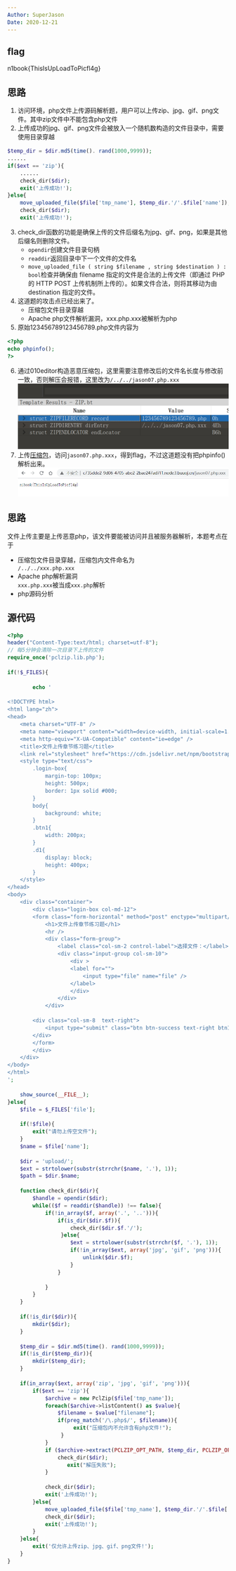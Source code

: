 ```yaml
---
Author: SuperJason
Date: 2020-12-21
---
```


## flag
n1book{ThisIsUpLoadToPicfl4g}

## 思路
1. 访问环境，php文件上传源码解析题，用户可以上传zip、jpg、gif、png文件。其中zip文件中不能包含php文件
2. 上传成功的jpg、gif、png文件会被放入一个随机数构造的文件目录中，需要使用目录穿越  
```php
$temp_dir = $dir.md5(time(). rand(1000,9999));
......
if($ext == 'zip'){
    ......
    check_dir($dir);
    exit('上传成功!');
}else{
    move_uploaded_file($file['tmp_name'], $temp_dir.'/'.$file['name']);
    check_dir($dir);
    exit('上传成功!');
```
3. check_dir函数的功能是确保上传的文件后缀名为jpg、gif、png，如果是其他后缀名则删除文件。   
   - `opendir`创建文件目录句柄
   - `readdir`返回目录中下一个文件的文件名
   - `move_uploaded_file ( string $filename , string $destination ) : bool`检查并确保由 filename 指定的文件是合法的上传文件（即通过 PHP 的 HTTP POST 上传机制所上传的）。如果文件合法，则将其移动为由 destination 指定的文件。
4. 这道题的攻击点已经出来了。
   - 压缩包文件目录穿越
   - Apache php文件解析漏洞，xxx.php.xxx被解析为php
5. 原始123456789123456789.php文件内容为  
```php
<?php
echo phpinfo();
?>
```
6. 通过010editor构造恶意压缩包，这里需要注意修改后的文件名长度与修改前一致，否则解压会报错，这里改为`/../../jason07.php.xxx`  
![](./images/file-upload-1.png)
7. 上传[压缩包](./scripts/123456789123456789.zip)，访问`jason07.php.xxx`，得到flag，不过这道题没有把phpinfo()解析出来。  
![](./images/file-upload-2.png)


## 思路
文件上传主要是上传恶意php，该文件要能被访问并且被服务器解析，本题考点在于
- 压缩包文件目录穿越，压缩包内文件命名为  
  `/../../xxx.php.xxx`
- Apache php解析漏洞  
  `xxx.php.xxx`被当成`xxx.php`解析
- php源码分析


## 源代码
```php
<?php
header("Content-Type:text/html; charset=utf-8");
// 每5分钟会清除一次目录下上传的文件
require_once('pclzip.lib.php');

if(!$_FILES){

        echo '

<!DOCTYPE html>
<html lang="zh">
<head>
    <meta charset="UTF-8" />
    <meta name="viewport" content="width=device-width, initial-scale=1.0" />
    <meta http-equiv="X-UA-Compatible" content="ie=edge" />
    <title>文件上传章节练习题</title>
    <link rel="stylesheet" href="https://cdn.jsdelivr.net/npm/bootstrap@3.3.7/dist/css/bootstrap.min.css" integrity="sha384-BVYiiSIFeK1dGmJRAkycuHAHRg32OmUcww7on3RYdg4Va+PmSTsz/K68vbdEjh4u" crossorigin="anonymous">
    <style type="text/css">
        .login-box{
            margin-top: 100px;
            height: 500px;
            border: 1px solid #000;
        }
        body{
            background: white;
        }
        .btn1{
            width: 200px;
        }
        .d1{
            display: block;
            height: 400px;
        }
    </style>
</head>
<body>
    <div class="container">
        <div class="login-box col-md-12">
        <form class="form-horizontal" method="post" enctype="multipart/form-data" >
            <h1>文件上传章节练习题</h1>
            <hr />
            <div class="form-group">
                <label class="col-sm-2 control-label">选择文件：</label>
                <div class="input-group col-sm-10">
                    <div >
                    <label for="">
                        <input type="file" name="file" />
                    </label>
                    </div>
                </div>
            </div>
                
        <div class="col-sm-8  text-right">
            <input type="submit" class="btn btn-success text-right btn1" />
        </div>
        </form>
        </div>
    </div>
</body>
</html>
';

    show_source(__FILE__);
}else{
    $file = $_FILES['file'];

    if(!$file){
        exit("请勿上传空文件");
    }
    $name = $file['name'];

    $dir = 'upload/';
    $ext = strtolower(substr(strrchr($name, '.'), 1));
    $path = $dir.$name;

    function check_dir($dir){
        $handle = opendir($dir);
        while(($f = readdir($handle)) !== false){
            if(!in_array($f, array('.', '..'))){
                if(is_dir($dir.$f)){
                    check_dir($dir.$f.'/');
                 }else{
                    $ext = strtolower(substr(strrchr($f, '.'), 1));
                    if(!in_array($ext, array('jpg', 'gif', 'png'))){
                        unlink($dir.$f);
                    }
                }
            
            }
        }
    }

    if(!is_dir($dir)){
        mkdir($dir);
    }

    $temp_dir = $dir.md5(time(). rand(1000,9999));
    if(!is_dir($temp_dir)){
        mkdir($temp_dir);
    }

    if(in_array($ext, array('zip', 'jpg', 'gif', 'png'))){
        if($ext == 'zip'){
            $archive = new PclZip($file['tmp_name']);
            foreach($archive->listContent() as $value){
                $filename = $value["filename"];
                if(preg_match('/\.php$/', $filename)){
                     exit("压缩包内不允许含有php文件!");
                 }
            }
            if ($archive->extract(PCLZIP_OPT_PATH, $temp_dir, PCLZIP_OPT_REPLACE_NEWER) == 0) {
                check_dir($dir);
                   exit("解压失败");
            }

            check_dir($dir);
            exit('上传成功!');
        }else{
            move_uploaded_file($file['tmp_name'], $temp_dir.'/'.$file['name']);
            check_dir($dir);
            exit('上传成功!');
        }
    }else{
        exit('仅允许上传zip、jpg、gif、png文件!');
    }
}
```

